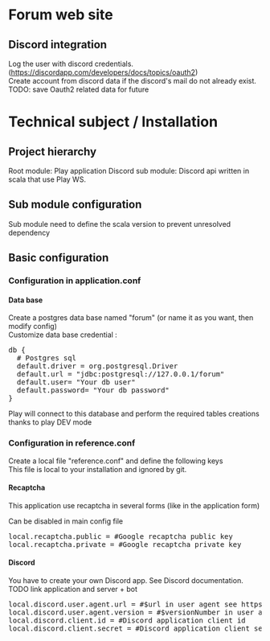 # Forum web site

## Discord integration

Log the user with discord credentials. (https://discordapp.com/developers/docs/topics/oauth2)<br/>
Create account from discord data if the discord's mail do not already exist.<br/>
TODO: save Oauth2 related data for future

# Technical subject / Installation

## Project hierarchy 

Root module: Play application
Discord sub module: Discord api written in scala that use Play WS. 

## Sub module configuration

Sub module need to define the scala version to prevent unresolved dependency

## Basic configuration

### Configuration in application.conf

#### Data base

Create a postgres data base named "forum" (or name it as you want, then modify config) <br/>
Customize data base credential :

<pre>
db {
  # Postgres sql
  default.driver = org.postgresql.Driver
  default.url = "jdbc:postgresql://127.0.0.1/forum"
  default.user= "Your db user"
  default.password= "Your db password"
}
</pre>

Play will connect to this database and perform the required tables creations thanks to play DEV mode

### Configuration in reference.conf

Create a local file "reference.conf" and define the following keys <br/>
This file is local to your installation and ignored by git.

#### Recaptcha 

This application use recaptcha in several forms (like in the application form)

Can be disabled in main config file<br/>
<pre>
local.recaptcha.public = #Google recaptcha public key
local.recaptcha.private = #Google recaptcha private key
</pre>


#### Discord 

You have to create your own Discord app. See Discord documentation.<br/>
TODO link application and server + bot

<pre>
local.discord.user.agent.url = #$url in user agent see https://discordapp.com/developers/docs/reference#user-agent
local.discord.user.agent.version = #$versionNumber in user agent see https://discordapp.com/developers/docs/reference#user-agent
local.discord.client.id = #Discord application client id
local.discord.client.secret = #Discord application client secret
</pre>





